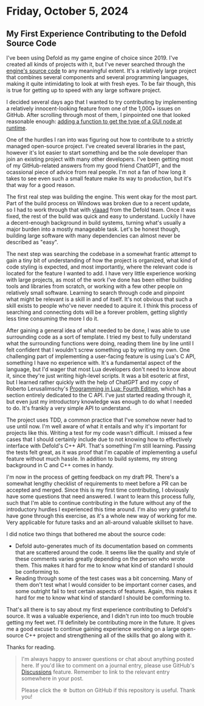 # Friday, October 5, 2024

## My First Experience Contributing to the Defold Source Code

I've been using Defold as my game engine of choice since 2019. I've created all kinds of projects with it, but I've never searched through the [engine's source code](https://github.com/defold/defold) to any meaningful extent. It's a relatively large project that combines several components and several programming languages, making it quite intimidating to look at with fresh eyes. To be fair though, this is true for getting up to speed with any large software project.

I decided several days ago that I wanted to try contributing by implementing a relatively innocent-looking feature from one of the 1,000+ issues on GitHub. After scrolling through most of them, I pinpointed one that looked reasonable enough: [adding a function to get the type of a GUI node at runtime](https://github.com/defold/defold/issues/9358).

One of the hurdles I ran into was figuring out how to contribute to a strictly managed open-source project. I've created several libraries in the past, however it's lot easier to start something and be the sole developer than join an existing project with many other developers. I've been getting most of my GitHub-related answers from my good friend ChatGPT, and the ocassional piece of advice from real people. I'm not a fan of how long it takes to see even such a small feature make its way to production, but it's that way for a good reason.

The first real step was building the engine. This went okay for the most part. Part of the build process on Windows was broken due to a recent update, so I had to work through that with [vlaaad](https://github.com/vlaaad) from the Defold team. Once it was fixed, the rest of the build was quick and easy to understand. Luckily I have a decent-enough background in build systems, turning what's usually a major burden into a mostly manageable task. Let's be honest though, building large software with many dependencies can almost never be described as "easy".

The next step was searching the codebase in a somewhat frantic attempt to gain a tiny bit of understanding of how the project is organized, what kind of code styling is expected, and most importantly, where the relevant code is located for the feature I wanted to add. I have very little experience working with large projects, as most of the work I've done has been either building tools and libraries from scratch, or working with a few other people on relatively small software. Learning to search through code and pinpoint what might be relevant is a skill in and of itself. It's not obvious that such a skill exists to people who've never needed to aquire it. I think this process of searching and connecting dots will be a forever problem, getting slightly less time consuming the more I do it.

After gaining a general idea of what needed to be done, I was able to use surrounding code as a sort of template. I tried my best to fully understand what the surrounding functions were doing, reading them line by line until I felt confident that I wouldn't screw something up by writing my own. One challenging part of implementing a user-facing feature is using Lua's C API, something I have no experience with. It's a fundamental aspect of the language, but I'd wager that most Lua developers don't need to know about it, since they're just writing high-level scripts. It was a bit esoteric at first, but I learned rather quickly with the help of ChatGPT and my copy of Roberto Lerusalimschy's [Programming in Lua: Fourth Edition](https://www.amazon.com/Programming-Lua-Fourth-Roberto-Ierusalimschy/dp/8590379868), which has a section entirely dedicated to the C API. I've just started reading through it, but even just my introductory knowledge was enough to do what I needed to do. It's frankly a very simple API to understand.

The project uses TDD, a common practice that I've somehow never had to use until now. I'm well aware of what it entails and why it's important for projects like this. Writing a test for my code wasn't difficult. I missed a few cases that I should certainly include due to not knowing how to effectively interface with Defold's C++ API. That's something I'm still learning. Passing the tests felt great, as it was proof that I'm capable of implementing a useful feature without much hassle. In addition to build systems, my strong background in C and C++ comes in handy.

I'm now in the process of getting feedback on my draft PR. There's a somewhat lengthy checklist of requirements to meet before a PR can be accepted and merged. Since this is my first time contributing, I obviously have some questions that need answered. I want to learn this process fully, such that I'm able to continue contributing in the future without any of the introductory hurdles I experienced this time around. I'm also very grateful to have gone through this exercise, as it's a whole new way of working for me. Very applicable for future tasks and an all-around valuable skillset to have.

I did notice two things that bothered me about the source code:

* Defold auto-generates much of its documentation based on comments that are scattered around the code. It seems like the quality and style of these comments varies greatly depending on the person who wrote them. This makes it hard for me to know what kind of standard I should be conforming to.
* Reading through some of the test cases was a bit concerning. Many of them don't test what I would consider to be important corner cases, and some outright fail to test certain aspects of features. Again, this makes it hard for me to know what kind of standard I should be comforming to.

That's all there is to say about my first experience contributing to Defold's source. It was a valuable experience, and I didn't run into too much trouble getting my feet wet. I'll definitely be contributing more in the future. It gives me a good excuse to continue gaining experience working on a large open-source C++ project and strengthening all of the skills that go along with it.

Thanks for reading.

> I'm always happy to answer questions or chat about anything posted here. If you'd like to comment on a journal entry, please use GitHub's [Discussions](https://github.com/VowSoftware/journal/discussions) feature. Remember to link to the relevant entry somewhere in your post.
>
> Please click the ☆ button on GitHub if this repository is useful. Thank you!